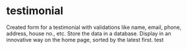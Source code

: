 # testimonial
Created form for a testimonial with validations like name, email, phone, address, house no., etc.
 Store the data in a database. 
Display in an innovative way on the home page, sorted by the latest first. 
test
